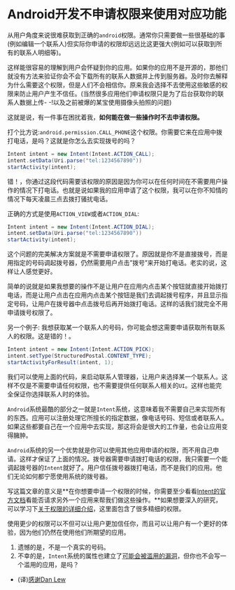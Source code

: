 Android开发不申请权限来使用对应功能
===

从用户角度来说很难获取到正确的`android`权限。通常你只需要做一些很基础的事(例如编辑一个联系人)但实际你申请的权限却远远比这更强大(例如可以获取到所有的联系人明细等)。

这样能很容易的理解到用户会怀疑到你的应用。如果你的应用不是开源的，那他们就没有方法来验证你会不会下载所有的联系人数据并上传到服务器。及时你去解释为什么需要这个权限，但是人们不会相信你。原来我会选择不去使用这些敏感的权限来防止用户产生不信任。(当然很多应用他们申请权限只是为了后台获取你的联系人数据上传- -!以及之前被爆的某宝使用摄像头拍照的问题)

这就是说，有一件事在困扰着我，**如何能在做一些操作时不去申请权限。**

打个比方说:`android.permission.CALL_PHONE`这个权限。你需要它来在应用中拨打电话，是吗？这就是你怎么去实现拨号的吗？ 
```java
Intent intent = new Intent(Intent.ACTION_CALL);
intent.setData(Uri.parse("tel:1234567890"))
startActivity(intent);
```
错！，你通过这段代码需要该权限的原因是因为你可以在任何时间在不需要用户操作的情况下打电话。也就是说如果我的应用申请了这个权限，我可以在你不知情的情况下每天凌晨三点去拨打骚扰电话。

正确的方式是使用`ACTION_VIEW`或者`ACTION_DIAL`:    
```java
Intent intent = new Intent(Intent.ACTION_DIAL);
intent.setData(Uri.parse("tel:1234567890"))
startActivity(intent);
```

这个问题的完美解决方案就是不需要申请权限了。原因就是你不是直接拨号，而是用指定的号码调起拨号器，仍然需要用户点击”拨号”来开始打电话。老实的说，这样让人感觉更好。

简单的说就是如果我想要的操作不是让用户在应用内点击某个按钮就直接开始拨打电话，而是让用户点击在应用内点击某个按钮是我们去调起拨号程序，并且显示指定号码，让用户在拨号器中点击拨号后再开始拨打电话。这样的话我们就完全不用申请拨号权限了。

另一个例子: 我想获取某一个联系人的号码，你可能会想这需要申请获取所有联系人的权限。这是错的！。
```java
Intent intent = new Intent(Intent.ACTION_PICK);
intent.setType(StructuredPostal.CONTENT_TYPE);
startActivityForResult(intent, 1);
```
我们可以使用上面的代码，来启动联系人管理器，让用户来选择某一个联系人。这样不仅是不需要申请任何权限，也不需要提供任何联系人相关的`UI`。这样也能完全保证你选择联系人时的体验。


`Android`系统最酷的部分之一就是`Intent`系统，这意味着我不需要自己来实现所有的东西。应用可以注册处理它所擅长的指定数据，像电话号码、短信或者联系人。如果这些都要自己在一个应用中去实现，那这将会是很大的工作量，也会让应用变得臃肿。

`Android`系统的另一个优势就是你可以使用其他应用申请的权限，而不用自己申请。这样才保证了上面的情况。拨号器需要申请拨打电话的权限，我只需要一个能调起拨号器的`Intent`就好了。用户信任拨号器拨打电话，而不是我们的应用。他们无论如何都宁愿使用系统的拨号器。

写这篇文章的意义是**在你想要申请一个权限的时候，你需要至少看看[Intent的官方文档](https://developer.android.com/reference/android/content/Intent.html)看能否请求另外一个应用来帮我们做这些操作。**如果想要深入的研究，可以学习下[关于权限的详细介绍](https://developer.android.com/guide/topics/security/permissions.html)，这里面包含了很多精细的权限。

使用更少的权限可以不但可以让用户更加信任你，而且可以让用户有一个更好的体验，因为他们仍然在使用他们所期望的应用。

1. 遗憾的是，不是一个真实的号码。
2. 不幸的是，`Intent`系统的属性也建立了[可能会被滥用的漏洞](http://css.csail.mit.edu/6.858/2012/projects/ocderby-dennisw-kcasteel.pdf)，但你也不会写一个滥用的应用，是吗？


- (译)[感谢Dan Lew](http://blog.danlew.net/2014/11/26/i-dont-need-your-permission/)